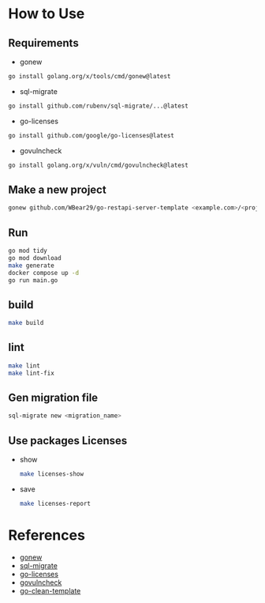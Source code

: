 # How to Use

## Requirements

- gonew

```bash
go install golang.org/x/tools/cmd/gonew@latest
```

- sql-migrate

```bash
go install github.com/rubenv/sql-migrate/...@latest
```

- go-licenses

```bash
go install github.com/google/go-licenses@latest
```

- govulncheck

```bash
go install golang.org/x/vuln/cmd/govulncheck@latest
```

## Make a new project

```bash
gonew github.com/WBear29/go-restapi-server-template <example.com>/<project>
```

## Run

```bash
go mod tidy
go mod download
make generate
docker compose up -d
go run main.go
```

## build

```bash
make build
```

## lint

```bash
make lint
make lint-fix
```

## Gen migration file

```bash
sql-migrate new <migration_name>
```

## Use packages Licenses

- show
    ```bash
    make licenses-show
    ```
- save
    ```bash
    make licenses-report
    ```

# References

- [gonew](https://go.dev/blog/gonew)
- [sql-migrate](https://github.com/rubenv/sql-migrate)
- [go-licenses](https://github.com/google/go-licenses)
- [govulncheck](https://pkg.go.dev/golang.org/x/vuln#section-readme)
- [go-clean-template](https://github.com/evrone/go-clean-template)
